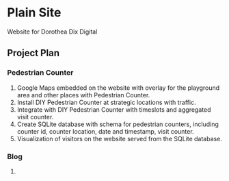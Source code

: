 # Plain Site

Website for Dorothea Dix Digital

## Project Plan

### Pedestrian Counter

1. Google Maps embedded on the website with overlay for the playground area and other places with Pedestrian Counter.
2. Install DIY Pedestrian Counter at strategic locations with traffic.
3. Integrate with DIY Pedestrian Counter with timeslots and aggregated visit counter.
4. Create SQLite database with schema for pedestrian counters, including counter id, counter location, date and timestamp, visit counter.
5. Visualization of visitors on the website served from the SQLite database.

### Blog

1.

